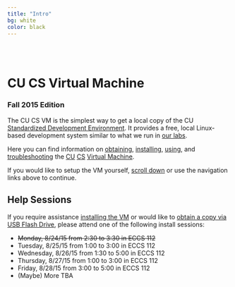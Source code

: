 ```yaml
---
title: "Intro"
bg: white
color: black
---
```


<div class="center">
     <span class="center fa-stack subtlecircle" style="font-size:100px; background:#e8e8e8">
           <i class="fa fa-circle fa-stack-2x text-white"></i>
           <i class="fa fa-desktop fa-stack-1x text-black"></i>
     </span>
     <br>
     <br>
</div>

# CU CS Virtual Machine

### Fall 2015 Edition

The CU CS VM is the simplest way to get a local copy of the CU
[Standardized Development
Environment](https://foundation.cs.colorado.edu/sde/).  It provides a
free, local Linux-based development system similar to what we run in
[our labs](https://csel.cs.colorado.edu).

Here you can find information on [obtaining](#obtain),
[installing](#install), [using](#usage), and [troubleshooting](#faq)
the [CU](http://www.colorado.edu/) [CS](http://www.colorado.edu/cs/) [Virtual
Machine](http://en.wikipedia.org/wiki/Virtual_machine).

If you would like to setup the VM yourself, [scroll down](#obtain) or
use the navigation links above to continue.

## Help Sessions

If you require assistance [installing the VM](#install) or would like
to [obtain a copy via USB Flash Drive](#obtain), please attend one of
the following install sessions:

 - ~~Monday, 8/24/15 from 2:30 to 3:30 in ECCS 112~~
 - Tuesday, 8/25/15 from 1:00 to 3:00 in ECCS 112
 - Wednesday, 8/26/15 from 1:30 to 5:00 in ECCS 112
 - Thursday, 8/27/15 from 1:00 to 3:00 in ECCS 112
 - Friday, 8/28/15 from 3:00 to 5:00 in ECCS 112
 - (Maybe) More TBA
